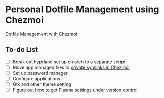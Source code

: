 # Personal Dotfile Management using Chezmoi

Dotfile Management with Chezmoi

## To-do List

- [ ] Break out hyprland set up on arch to a separate script
- [ ] Move app managed files to [private symlinks in Chezmoi](https://www.chezmoi.io/user-guide/manage-different-types-of-file/#populate-sshauthorized_keys-with-your-public-ssh-keys-from-github)
- [ ] Set up password manager
- [ ] Configure applications
- [ ] Gtk and other theme setting
- [ ] Figure out how to get Plasma settings under version control
